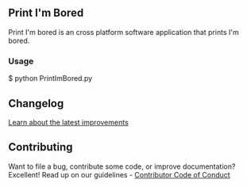 ## Print I'm Bored

Print I'm bored is an cross platform software application that prints I'm bored. 

### Usage

$ python PrintImBored.py

## Changelog

[Learn about the latest improvements](CHANGELOG.md)

## Contributing

Want to file a bug, contribute some code, or improve documentation? Excellent! Read up on our guidelines - [Contributor Code of Conduct](CONTRIBUTING.md)


